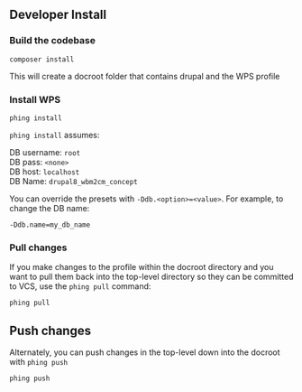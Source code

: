 ## Developer Install

### Build the codebase

    composer install

This will create a docroot folder that contains drupal and the WPS profile

### Install WPS

    phing install

`phing install` assumes:

DB username: `root`  
DB pass: `<none>`  
DB host: `localhost`  
DB Name: `drupal8_wbm2cm_concept`

You can override the presets with `-Ddb.<option>=<value>`. For example, to
change the DB name:

    -Ddb.name=my_db_name

### Pull changes

If you make changes to the profile within the docroot directory and you want to
pull them back into the top-level directory so they can be committed to VCS, use
the `phing pull` command:

    phing pull

## Push changes

Alternately, you can push changes in the top-level down into the docroot with
`phing push`

    phing push

